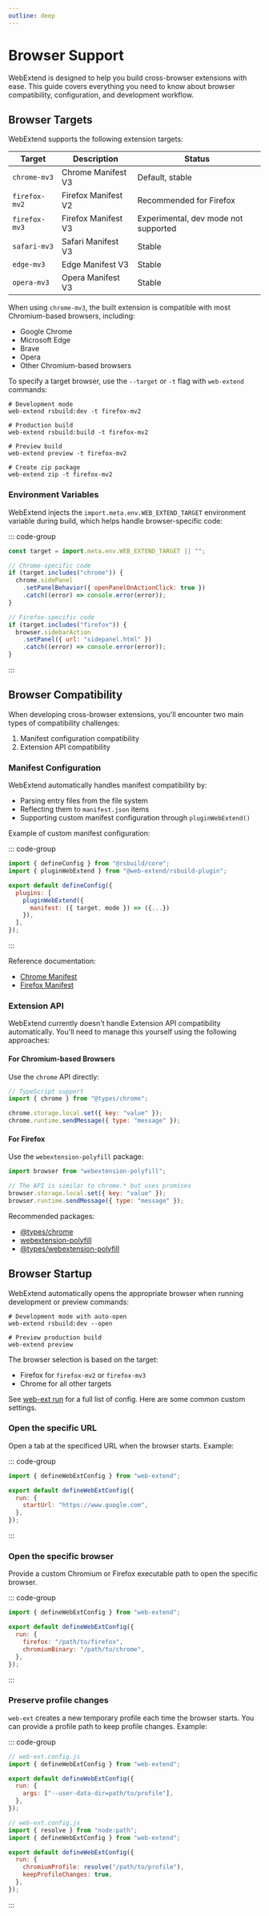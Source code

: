 ```yaml
---
outline: deep
---
```


# Browser Support

WebExtend is designed to help you build cross-browser extensions with ease. This guide covers everything you need to know about browser compatibility, configuration, and development workflow.

## Browser Targets

WebExtend supports the following extension targets:

| Target        | Description         | Status                               |
| ------------- | ------------------- | ------------------------------------ |
| `chrome-mv3`  | Chrome Manifest V3  | Default, stable                      |
| `firefox-mv2` | Firefox Manifest V2 | Recommended for Firefox              |
| `firefox-mv3` | Firefox Manifest V3 | Experimental, dev mode not supported |
| `safari-mv3`  | Safari Manifest V3  | Stable                               |
| `edge-mv3`    | Edge Manifest V3    | Stable                               |
| `opera-mv3`   | Opera Manifest V3   | Stable                               |

When using `chrome-mv3`, the built extension is compatible with most Chromium-based browsers, including:

- Google Chrome
- Microsoft Edge
- Brave
- Opera
- Other Chromium-based browsers

To specify a target browser, use the `--target` or `-t` flag with `web-extend` commands:

```shell
# Development mode
web-extend rsbuild:dev -t firefox-mv2

# Production build
web-extend rsbuild:build -t firefox-mv2

# Preview build
web-extend preview -t firefox-mv2

# Create zip package
web-extend zip -t firefox-mv2
```

### Environment Variables

WebExtend injects the `import.meta.env.WEB_EXTEND_TARGET` environment variable during build, which helps handle browser-specific code:

::: code-group

```js [src/background.js]
const target = import.meta.env.WEB_EXTEND_TARGET || "";

// Chrome-specific code
if (target.includes("chrome")) {
  chrome.sidePanel
    .setPanelBehavior({ openPanelOnActionClick: true })
    .catch((error) => console.error(error));
}

// Firefox-specific code
if (target.includes("firefox")) {
  browser.sidebarAction
    .setPanel({ url: "sidepanel.html" })
    .catch((error) => console.error(error));
}
```

:::

## Browser Compatibility

When developing cross-browser extensions, you'll encounter two main types of compatibility challenges:

1. Manifest configuration compatibility
2. Extension API compatibility

### Manifest Configuration

WebExtend automatically handles manifest compatibility by:

- Parsing entry files from the file system
- Reflecting them to `manifest.json` items
- Supporting custom manifest configuration through `pluginWebExtend()`

Example of custom manifest configuration:

::: code-group

```js [rsbuild.config.ts]
import { defineConfig } from "@rsbuild/core";
import { pluginWebExtend } from "@web-extend/rsbuild-plugin";

export default defineConfig({
  plugins: [
    pluginWebExtend({
      manifest: ({ target, mode }) => ({...})
    }),
  ],
});
```

:::

Reference documentation:

- [Chrome Manifest](https://developer.chrome.com/docs/extensions/reference/manifest)
- [Firefox Manifest](https://developer.mozilla.org/en-US/docs/Mozilla/Add-ons/WebExtensions/manifest.json)

### Extension API

WebExtend currently doesn't handle Extension API compatibility automatically. You'll need to manage this yourself using the following approaches:

#### For Chromium-based Browsers

Use the `chrome` API directly:

```js
// TypeScript support
import { chrome } from "@types/chrome";

chrome.storage.local.set({ key: "value" });
chrome.runtime.sendMessage({ type: "message" });
```

#### For Firefox

Use the `webextension-polyfill` package:

```js
import browser from "webextension-polyfill";

// The API is similar to chrome.* but uses promises
browser.storage.local.set({ key: "value" });
browser.runtime.sendMessage({ type: "message" });
```

Recommended packages:

- [@types/chrome](https://www.npmjs.com/package/@types/chrome)
- [webextension-polyfill](https://www.npmjs.com/package/webextension-polyfill)
- [@types/webextension-polyfill](https://www.npmjs.com/package/@types/webextension-polyfill)

## Browser Startup

WebExtend automatically opens the appropriate browser when running development or preview commands:

```shell
# Development mode with auto-open
web-extend rsbuild:dev --open

# Preview production build
web-extend preview
```

The browser selection is based on the target:

- Firefox for `firefox-mv2` or `firefox-mv3`
- Chrome for all other targets

See [web-ext run](https://extensionworkshop.com/documentation/develop/web-ext-command-reference/#web-ext-run) for a full list of config. Here are some common custom settings.

### Open the specific URL

Open a tab at the specificed URL when the browser starts. Example:

::: code-group

```js [web-ext.config.js]
import { defineWebExtConfig } from "web-extend";

export default defineWebExtConfig({
  run: {
    startUrl: "https://www.google.com",
  },
});
```

:::

### Open the specific browser

Provide a custom Chromium or Firefox executable path to open the specific browser.

::: code-group

```js [web-ext.config.js]
import { defineWebExtConfig } from "web-extend";

export default defineWebExtConfig({
  run: {
    firefox: "/path/to/firefox",
    chromiumBinary: "/path/to/chrome",
  },
});
```

:::

### Preserve profile changes

`web-ext` creates a new temporary profile each time the browser starts. You can provide a profile path to keep profile changes. Example:

::: code-group

```js [Mac/Linux]
// web-ext.config.js
import { defineWebExtConfig } from "web-extend";

export default defineWebExtConfig({
  run: {
    args: ["--user-data-dir=path/to/profile"],
  },
});
```

```js [Windows]
// web-ext.config.js
import { resolve } from "node:path";
import { defineWebExtConfig } from "web-extend";

export default defineWebExtConfig({
  run: {
    chromiumProfile: resolve("/path/to/profile"),
    keepProfileChanges: true,
  },
});
```

:::
